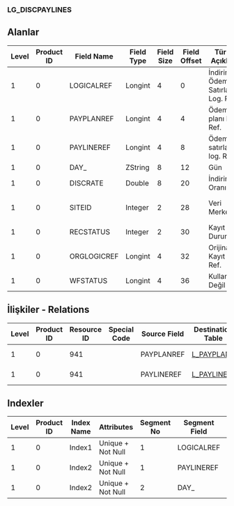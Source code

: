 ### LG_DISCPAYLINES

## Alanlar

**Level**|**Product ID**|**Field Name**|**Field Type**|**Field Size**|**Field Offset**|**Türkçe Açıklama**|**Expression**
-----|-----|-----|-----|-----|-----|-----|-----
1|0|LOGICALREF|Longint|4|0|İndirim Ödeme Satırları Log. Ref.|DISCPAYLINES LOGICAL REFERENCE
1|0|PAYPLANREF|Longint|4|4|Ödeme planı log. Ref.|PAYPLANS LOGICALREF
1|0|PAYLINEREF|Longint|4|8|Ödeme satırları log. Ref.|PAYLINES LOGICALREF
1|0|DAY_|ZString|8|12|Gün|Day
1|0|DISCRATE|Double|8|20|İndirim Oranı|Discount Rate
1|0|SITEID|Integer|2|28|Veri Merkezi|Data Processing Site
1|0|RECSTATUS|Integer|2|30|Kayıt Durumu|Record Status
1|0|ORGLOGICREF|Longint|4|32|Orijinal Kayıt Log. Ref.|Original Record Logical Reference
1|0|WFSTATUS|Longint|4|36|Kullanımda Değil|Not In Use

## İlişkiler - Relations

**Level**|**Product ID**|**Resource ID**|**Special Code**|**Source Field**|**Destination Table**|**Destination Field**|**Relation Type**|**Extra Condition**
-----|-----|-----|-----|-----|-----|-----|-----|-----
1|0|941||PAYPLANREF|[L_PAYPLANS](../LG_PAYPLANS "L_PAYPLANS")|LOGICALREF|one-to-one|
1|0|941||PAYLINEREF|[L_PAYLINES](../LG_PAYLINES "L_PAYLINES")|LOGICALREF|one-to-one|

## Indexler

**Level**|**Product ID**|**Index Name**|**Attributes**|**Segment No**|**Segment Field**|**Sense**
-----|-----|-----|-----|-----|-----|-----
1|0|Index1|Unique + Not Null|1|LOGICALREF|Ascending
1|0|Index2|Unique + Not Null|1|PAYLINEREF|Ascending
1|0|Index2|Unique + Not Null|2|DAY_|Ascending
